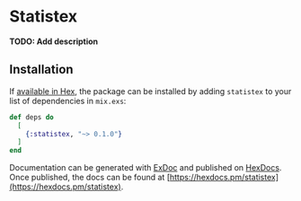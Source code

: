 # Statistex

**TODO: Add description**

## Installation

If [available in Hex](https://hex.pm/docs/publish), the package can be installed
by adding `statistex` to your list of dependencies in `mix.exs`:

```elixir
def deps do
  [
    {:statistex, "~> 0.1.0"}
  ]
end
```

Documentation can be generated with [ExDoc](https://github.com/elixir-lang/ex_doc)
and published on [HexDocs](https://hexdocs.pm). Once published, the docs can
be found at [https://hexdocs.pm/statistex](https://hexdocs.pm/statistex).


